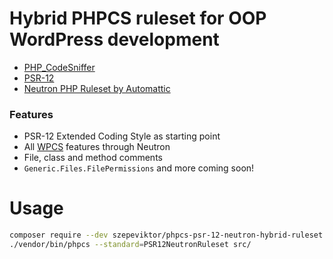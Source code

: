 # Hybrid PHPCS ruleset for OOP WordPress development

- [PHP_CodeSniffer](https://github.com/squizlabs/PHP_CodeSniffer)
- [PSR-12](https://www.php-fig.org/psr/psr-12/)
- [Neutron PHP Ruleset by Automattic](https://github.com/Automattic/phpcs-neutron-ruleset)

### Features

- PSR-12 Extended Coding Style as starting point
- All [WPCS](https://github.com/WordPress/WordPress-Coding-Standards) features through Neutron
- File, class and method comments
- `Generic.Files.FilePermissions` and more coming soon!

# Usage

```bash
composer require --dev szepeviktor/phpcs-psr-12-neutron-hybrid-ruleset
./vendor/bin/phpcs --standard=PSR12NeutronRuleset src/
```
